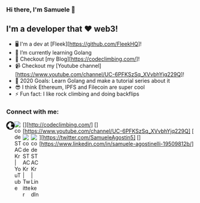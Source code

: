 ### Hi there, I'm Samuele 👋

## I'm a developer that ❤️ web3!
- 🖥️ I'm a dev at [Fleek][https://github.com/FleekHQ]!
- 🌱 I’m currently learning Golang
- 🔭 Checkout [my Blog][https://codeclimbing.com/]!
- 📹 Checkout my [Youtube channel][https://www.youtube.com/channel/UC-6PFKSzSq_XVvbhYjq229Q]!
- 🥅 2020 Goals: Learn Golang and make a tutorial series about it
- 😎 I think Ethereum, IPFS and Filecoin are super cool
- ⚡ Fun fact: I like rock climbing and doing backflips

### Connect with me:

[<img align="left" alt="codeSTACKr.com" width="22px" src="https://raw.githubusercontent.com/iconic/open-iconic/master/svg/globe.svg" />][http://codeclimbing.com/]
[<img align="left" alt="codeSTACKr | YouTube" width="22px" src="https://cdn.jsdelivr.net/npm/simple-icons@v3/icons/youtube.svg" />][https://www.youtube.com/channel/UC-6PFKSzSq_XVvbhYjq229Q]
[<img align="left" alt="codeSTACKr | Twitter" width="22px" src="https://cdn.jsdelivr.net/npm/simple-icons@v3/icons/twitter.svg" />][https://twitter.com/SamueleAgostin5]
[<img align="left" alt="codeSTACKr | LinkedIn" width="22px" src="https://cdn.jsdelivr.net/npm/simple-icons@v3/icons/linkedin.svg" />][https://www.linkedin.com/in/samuele-agostinelli-19509812b/]


<br />